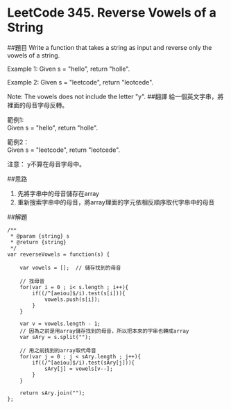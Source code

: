 # LeetCode 345. Reverse Vowels of a String

##題目
Write a function that takes a string as input and reverse only the vowels of a string.

Example 1:
Given s = "hello", return "holle".

Example 2:
Given s = "leetcode", return "leotcede".

Note:
The vowels does not include the letter "y".
##翻譯
給一個英文字串，將裡面的母音字母反轉。

範例1:  
Given s = "hello", return "holle".

範例2：  
Given s = "leetcode", return "leotcede".

注意：
y不算在母音字母中。

##思路
1. 先將字串中的母音儲存在array
2. 重新搜索字串中的母音，將array理面的字元依相反順序取代字串中的母音

##解題
```
/**
 * @param {string} s
 * @return {string}
 */
var reverseVowels = function(s) {
    
    var vowels = [];  // 儲存找到的母音
    
    // 找母音
    for(var i = 0 ; i< s.length ; i++){
        if((/^[aeiou]$/i).test(s[i])){
            vowels.push(s[i]);
        }    
    }
    
    var v = vowels.length - 1;
    // 因為之前是用array儲存找到的母音，所以把本來的字串也轉成array
    var sAry = s.split("");
    
    // 用之前找到的array取代母音
    for(var j = 0 ; j < sAry.length ; j++){
        if((/^[aeiou]$/i).test(sAry[j])){
            sAry[j] = vowels[v--];
        }    
    }
    
    return sAry.join("");
};
```



